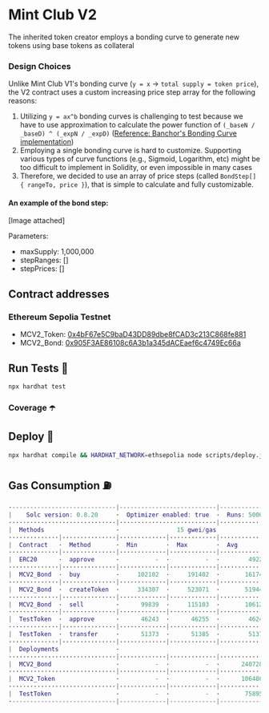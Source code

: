 # Mint Club V2
The inherited token creator employs a bonding curve to generate new tokens using base tokens as collateral

### Design Choices
Unlike Mint Club V1's bonding curve (`y = x` -> `total supply = token price`), the V2 contract uses a custom increasing price step array for the following reasons:
1. Utilizing `y = ax^b` bonding curves is challenging to test because we have to use approximation to calculate the power function of `(_baseN / _baseD) ^ (_expN / _expD)` ([Reference: Banchor's Bonding Curve implementation](https://github.com/relevant-community/bonding-curve/blob/master/contracts/Power.sol))
2. Employing a single bonding curve is hard to customize. Supporting various types of curve functions (e.g., Sigmoid, Logarithm, etc) might be too difficult to implement in Solidity, or even impossible in many cases
3. Therefore, we decided to use an array of price steps (called `BondStep[] { rangeTo, price }`), that is simple to calculate and fully customizable.

#### An example of the bond step:
[Image attached]

Parameters:
- maxSupply: 1,000,000
- stepRanges: []
- stepPrices: []

## Contract addresses
### Ethereum Sepolia Testnet
- MCV2_Token: [0x4bF67e5C9baD43DD89dbe8fCAD3c213C868fe881](https://sepolia.etherscan.io/address/0x4bF67e5C9baD43DD89dbe8fCAD3c213C868fe881#code)
- MCV2_Bond: [0x905F3AE86108c6A3b1a345dACEaef6c4749Ec66a](https://sepolia.etherscan.io/address/0x905F3AE86108c6A3b1a345dACEaef6c4749Ec66a#code)

## Run Tests 🧪
```bash
npx hardhat test
```

### Coverage ☂️

## Deploy 🚀
```bash
npx hardhat compile && HARDHAT_NETWORK=ethsepolia node scripts/deploy.js
```

## Gas Consumption ⛽️
```m
·-----------------------------|---------------------------|---------------|-----------------------------·
|    Solc version: 0.8.20     ·  Optimizer enabled: true  ·  Runs: 50000  ·  Block limit: 30000000 gas  │
······························|···························|···············|······························
|  Methods                    ·                15 gwei/gas                ·       1886.78 usd/eth       │
··············|···············|·············|·············|···············|···············|··············
|  Contract   ·  Method       ·  Min        ·  Max        ·  Avg          ·  # calls      ·  usd (avg)  │
··············|···············|·············|·············|···············|···············|··············
|  ERC20      ·  approve      ·          -  ·          -  ·        49222  ·           15  ·       1.39  │
··············|···············|·············|·············|···············|···············|··············
|  MCV2_Bond  ·  buy          ·     102102  ·     191402  ·       161747  ·           48  ·       4.58  │
··············|···············|·············|·············|···············|···············|··············
|  MCV2_Bond  ·  createToken  ·     334307  ·     523071  ·       519441  ·           52  ·      14.70  │
··············|···············|·············|·············|···············|···············|··············
|  MCV2_Bond  ·  sell         ·      99839  ·     115103  ·       106124  ·           17  ·       3.00  │
··············|···············|·············|·············|···············|···············|··············
|  TestToken  ·  approve      ·      46243  ·      46255  ·        46244  ·           32  ·       1.31  │
··············|···············|·············|·············|···············|···············|··············
|  TestToken  ·  transfer     ·      51373  ·      51385  ·        51374  ·           32  ·       1.45  │
··············|···············|·············|·············|···············|···············|··············
|  Deployments                ·                                           ·  % of limit   ·             │
······························|·············|·············|···············|···············|··············
|  MCV2_Bond                  ·          -  ·          -  ·      2407284  ·          8 %  ·      68.13  │
······························|·············|·············|···············|···············|··············
|  MCV2_Token                 ·          -  ·          -  ·      1064865  ·        3.5 %  ·      30.14  │
······························|·············|·············|···············|···············|··············
|  TestToken                  ·          -  ·          -  ·       758959  ·        2.5 %  ·      21.48  │
·-----------------------------|-------------|-------------|---------------|---------------|-------------·
```